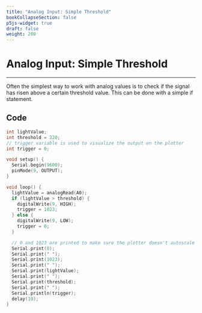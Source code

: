 ```yaml
---
title: "Analog Input: Simple Threshold"
bookCollapseSection: false
p5js-widget: true
draft: false
weight: 200
---
```


# Analog Input: Simple Threshold

---

Often the simplest way to work with analog values is to check if the signal has risen above a certain threshold value. This can be done with a simple if statement.

## Code

```c
int lightValue;
int threshold = 320;
// trigger variable is used to visualize the output on the plotter
int trigger = 0;

void setup() {
  Serial.begin(9600);
  pinMode(9, OUTPUT);
}

void loop() {
  lightValue = analogRead(A0);
  if (lightValue > threshold) {
    digitalWrite(9, HIGH);
    trigger = 1023;
  } else {
    digitalWrite(9, LOW);
    trigger = 0;
  }

  // 0 and 1023 are printed to make sure the plotter doesn't autoscale
  Serial.print(0);
  Serial.print(" ");
  Serial.print(1023);
  Serial.print(" ");
  Serial.print(lightValue);
  Serial.print(" ");
  Serial.print(threshold);
  Serial.print(" ");
  Serial.println(trigger);
  delay(10);
}
```
